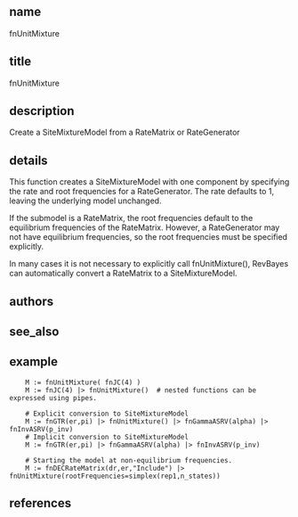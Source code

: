 ## name
fnUnitMixture
## title
fnUnitMixture
## description
Create a SiteMixtureModel from a RateMatrix or RateGenerator
## details
This function creates a SiteMixtureModel with one component by specifying the
rate and root frequencies for a RateGenerator.  The rate defaults to 1, leaving
the underlying model unchanged.

If the submodel is a RateMatrix, the root frequencies default to the equilibrium
frequencies of the RateMatrix.  However, a RateGenerator may not have equilibrium
frequencies, so the root frequencies must be specified explicitly.

In many cases it is not necessary to explicitly call fnUnitMixture(), RevBayes can
automatically convert a RateMatrix to a SiteMixtureModel.

## authors
## see_also
## example
        M := fnUnitMixture( fnJC(4) )
        M := fnJC(4) |> fnUnitMixture()  # nested functions can be expressed using pipes.
        
        # Explicit conversion to SiteMixtureModel
        M := fnGTR(er,pi) |> fnUnitMixture() |> fnGammaASRV(alpha) |> fnInvASRV(p_inv)
        # Implicit conversion to SiteMixtureModel
        M := fnGTR(er,pi) |> fnGammaASRV(alpha) |> fnInvASRV(p_inv)
        
        # Starting the model at non-equilibrium frequencies.
        M := fnDECRateMatrix(dr,er,"Include") |> fnUnitMixture(rootFrequencies=simplex(rep1,n_states))
        
## references
